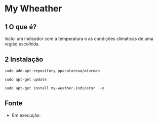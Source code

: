 My Wheather
=======================

1 O que é?
----------------------------------------------------------------

Inclui um indicador com a temperatura e as condições climáticas de uma região escolhida.

2 Instalação
--------------------------------------------

`sudo add-apt-repository ppa:atareao/atareao`

`sudo apt-get update`

`sudo apt-get install my-weather-indicator  -y`

Fonte
----------------------------

* Em execução.
